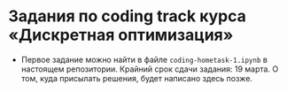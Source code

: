 # Задания по coding track курса «Дискретная оптимизация»
- Первое задание можно найти в файле `coding-hometask-1.ipynb` в настоящем репозитории. Крайний срок сдачи задания: 19 марта. О том, куда присылать решения, будет написано здесь позже.
